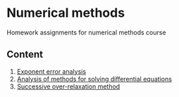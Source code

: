 # Numerical methods
Homework assignments for numerical methods course

## Content

1. [Exponent error analysis](./assignment_1)
2. [Analysis of methods for solving differential equations](./assignment_2)
3. [Successive over-relaxation method](./assignment_3)
